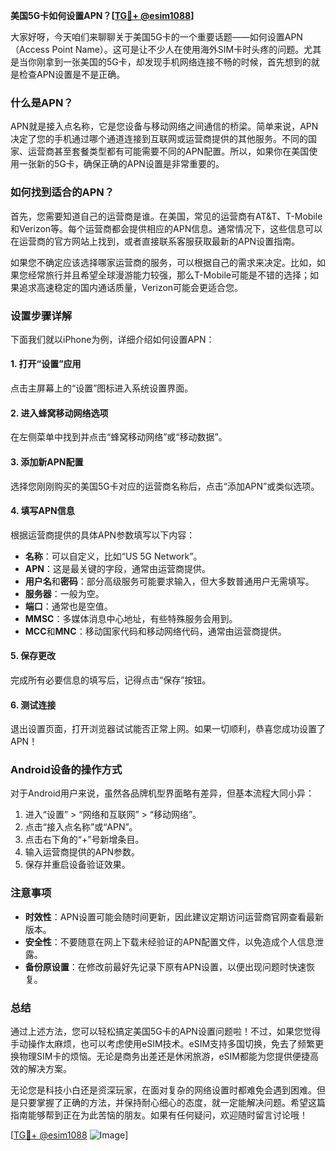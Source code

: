 **美国5G卡如何设置APN？[[TG💪+ @esim1088](https://t.me/s/esim1088)]**

大家好呀，今天咱们来聊聊关于美国5G卡的一个重要话题——如何设置APN（Access Point Name）。这可是让不少人在使用海外SIM卡时头疼的问题。尤其是当你刚拿到一张美国的5G卡，却发现手机网络连接不畅的时候，首先想到的就是检查APN设置是不是正确。

### 什么是APN？

APN就是接入点名称，它是您设备与移动网络之间通信的桥梁。简单来说，APN决定了您的手机通过哪个通道连接到互联网或运营商提供的其他服务。不同的国家、运营商甚至套餐类型都有可能需要不同的APN配置。所以，如果你在美国使用一张新的5G卡，确保正确的APN设置是非常重要的。

### 如何找到适合的APN？

首先，您需要知道自己的运营商是谁。在美国，常见的运营商有AT&T、T-Mobile和Verizon等。每个运营商都会提供相应的APN信息。通常情况下，这些信息可以在运营商的官方网站上找到，或者直接联系客服获取最新的APN设置指南。

如果您不确定应该选择哪家运营商的服务，可以根据自己的需求来决定。比如，如果您经常旅行并且希望全球漫游能力较强，那么T-Mobile可能是不错的选择；如果追求高速稳定的国内通话质量，Verizon可能会更适合您。

### 设置步骤详解

下面我们就以iPhone为例，详细介绍如何设置APN：

#### 1. 打开“设置”应用
点击主屏幕上的“设置”图标进入系统设置界面。

#### 2. 进入蜂窝移动网络选项
在左侧菜单中找到并点击“蜂窝移动网络”或“移动数据”。

#### 3. 添加新APN配置
选择您刚刚购买的美国5G卡对应的运营商名称后，点击“添加APN”或类似选项。

#### 4. 填写APN信息
根据运营商提供的具体APN参数填写以下内容：
- **名称**：可以自定义，比如“US 5G Network”。
- **APN**：这是最关键的字段，通常由运营商提供。
- **用户名**和**密码**：部分高级服务可能要求输入，但大多数普通用户无需填写。
- **服务器**：一般为空。
- **端口**：通常也是空值。
- **MMSC**：多媒体消息中心地址，有些特殊服务会用到。
- **MCC**和**MNC**：移动国家代码和移动网络代码，通常由运营商提供。

#### 5. 保存更改
完成所有必要信息的填写后，记得点击“保存”按钮。

#### 6. 测试连接
退出设置页面，打开浏览器试试能否正常上网。如果一切顺利，恭喜您成功设置了APN！

### Android设备的操作方式

对于Android用户来说，虽然各品牌机型界面略有差异，但基本流程大同小异：

1. 进入“设置” > “网络和互联网” > “移动网络”。
2. 点击“接入点名称”或“APN”。
3. 点击右下角的“+”号新增条目。
4. 输入运营商提供的APN参数。
5. 保存并重启设备验证效果。

### 注意事项

- **时效性**：APN设置可能会随时间更新，因此建议定期访问运营商官网查看最新版本。
- **安全性**：不要随意在网上下载未经验证的APN配置文件，以免造成个人信息泄露。
- **备份原设置**：在修改前最好先记录下原有APN设置，以便出现问题时快速恢复。

### 总结

通过上述方法，您可以轻松搞定美国5G卡的APN设置问题啦！不过，如果您觉得手动操作太麻烦，也可以考虑使用eSIM技术。eSIM支持多国切换，免去了频繁更换物理SIM卡的烦恼。无论是商务出差还是休闲旅游，eSIM都能为您提供便捷高效的解决方案。

无论您是科技小白还是资深玩家，在面对复杂的网络设置时都难免会遇到困难。但是只要掌握了正确的方法，并保持耐心细心的态度，就一定能解决问题。希望这篇指南能够帮到正在为此苦恼的朋友。如果有任何疑问，欢迎随时留言讨论哦！

[[TG💪+ @esim1088](https://t.me/s/esim1088) ![Image](https://i.postimg.cc/4NQfJmqS/Snipaste-2025-05-13-00-14-12.png)]